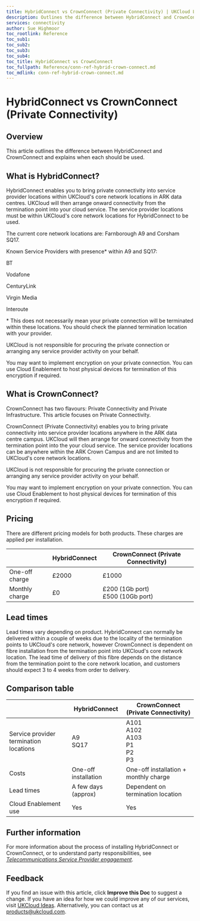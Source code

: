 ```yaml
---
title: HybridConnect vs CrownConnect (Private Connectivity) | UKCloud Ltd
description: Outlines the difference between HybridConnect and CrownConnect and explains when each should be used
services: connectivity
author: Sue Highmoor
toc_rootlink: Reference
toc_sub1: 
toc_sub2:
toc_sub3:
toc_sub4:
toc_title: HybridConnect vs CrownConnect
toc_fullpath: Reference/conn-ref-hybrid-crown-connect.md
toc_mdlink: conn-ref-hybrid-crown-connect.md
---
```


# HybridConnect vs CrownConnect (Private Connectivity)

## Overview

This article outlines the difference between HybridConnect and CrownConnect and explains when each should be used.

## What is HybridConnect?

HybridConnect enables you to bring private connectivity into service provider locations within UKCloud's core network locations in ARK data centres. UKCloud will then arrange onward connectivity from the termination point into your cloud service. The service provider locations must be within UKCloud's core network locations for HybridConnect to be used.

The current core network locations are: Farnborough A9 and Corsham SQ17.

Known Service Providers with presence* within A9 and SQ17:

BT

Vodafone

CenturyLink

Virgin Media

Interoute

\* This does not necessarily mean your private connection will be terminated within these locations. You should check the planned termination location with your provider.

UKCloud is not responsible for procuring the private connection or arranging any service provider activity on your behalf.

You may want to implement encryption on your private connection. You can use Cloud Enablement to host physical devices for termination of this encryption if required.

## What is CrownConnect?

CrownConnect has two flavours: Private Connectivity and Private Infrastructure. This article focuses on Private Connectivity.

CrownConnect (Private Connectivity) enables you to bring private connectivity into service provider locations anywhere in the ARK data centre campus. UKCloud will then arrange for onward connectivity from the termination point into the your cloud service. The service provider locations can be anywhere within the ARK Crown Campus and are not limited to UKCloud's core network locations.

UKCloud is not responsible for procuring the private connection or arranging any service provider activity on your behalf.

You may want to implement encryption on your private connection. You can use Cloud Enablement to host physical devices for termination of this encryption if required.

## Pricing

There are different pricing models for both products. These charges are applied per installation.

&nbsp; | HybridConnect | CrownConnect (Private Connectivity)
-------|---------------|------------------------------------
One-off charge | £2000 | £1000
Monthly charge | £0 | £200 (1Gb port)<br>£500 (10Gb port)

## Lead times

Lead times vary depending on product. HybridConnect can normally be delivered within a couple of weeks due to the locality of the termination points to UKCloud's core network, however CrownConnect is dependent on fibre installation from the termination point into UKCloud's core network location. The lead time of delivery of this fibre depends on the distance from the termination point to the core network location, and customers should expect 3 to 4 weeks from order to delivery.

## Comparison table

&nbsp; | HybridConnect | CrownConnect (Private Connectivity)
-------|---------------|------------------------------------
Service provider termination locations | A9<br>SQ17 | A101<br>A102<br>A103<br>P1<br>P2<br>P3
Costs | One-off installation | One-off installation + monthly charge
Lead times | A few days (approx) | Dependent on termination location
Cloud Enablement use | Yes | Yes

## Further information

For more information about the process of installing HybridConnect or CrownConnect, or to understand party responsibilities, see [*Telecommunications Service Provider engagement*](conn-ref-telco-enagagement.md).

## Feedback

If you find an issue with this article, click **Improve this Doc** to suggest a change. If you have an idea for how we could improve any of our services, visit [UKCloud Ideas](https://ideas.ukcloud.com). Alternatively, you can contact us at <products@ukcloud.com>.
